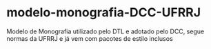 modelo-monografia-DCC-UFRRJ
===========================

Modelo de Monografia utilizado pelo DTL e adotado pelo DCC, segue normas da UFRRJ e já vem com pacotes de estilo inclusos
